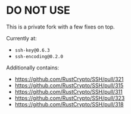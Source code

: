 # DO NOT USE

This is a private fork with a few fixes on top.

Currently at:

* `ssh-key@0.6.3`
* `ssh-encoding@0.2.0`

Additionally contains:

* https://github.com/RustCrypto/SSH/pull/321
* https://github.com/RustCrypto/SSH/pull/315
* https://github.com/RustCrypto/SSH/pull/311
* https://github.com/RustCrypto/SSH/pull/323
* https://github.com/RustCrypto/SSH/pull/318
